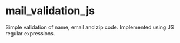 # mail_validation_js

Simple validation of name, email and zip code. Implemented using JS regular expressions.
